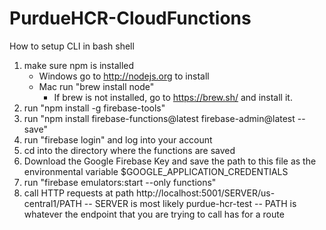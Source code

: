 # PurdueHCR-CloudFunctions



How to setup CLI in bash shell

1. make sure npm is installed
	- Windows go to http://nodejs.org to install
	- Mac run "brew install node"
		- If brew is not installed, go to https://brew.sh/ and install it.
2. run "npm install -g firebase-tools"
3. run "npm install firebase-functions@latest firebase-admin@latest --save"
4. run "firebase login" and  log into your account
5. cd into the directory where the functions are saved
6. Download the Google Firebase Key and save the path to this file as the environmental variable $GOOGLE_APPLICATION_CREDENTIALS 
7. run "firebase emulators:start --only functions"
8. call HTTP requests at path http://localhost:5001/SERVER/us-central1/PATH
	-- SERVER is most likely purdue-hcr-test
	-- PATH is whatever the endpoint that you are trying to call has for a route
